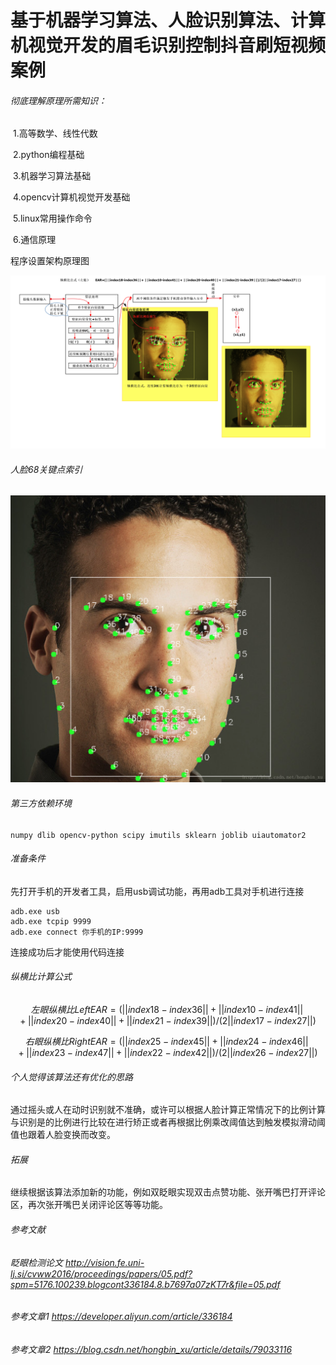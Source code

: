 # 基于机器学习算法、人脸识别算法、计算机视觉开发的眉毛识别控制抖音刷短视频案例

###### 彻底理解原理所需知识：

​	1.高等数学、线性代数

​	2.python编程基础

​	3.机器学习算法基础

​	4.opencv计算机视觉开发基础

​	5.linux常用操作命令

​	6.通信原理

程序设置架构原理图

![架构设置](./架构设置.png)

###### 人脸68关键点索引

![68关键点索引](./68关键点索引.png)

###### 第三方依赖环境

```shell
numpy dlib opencv-python scipy imutils sklearn joblib uiautomator2  
```

###### 准备条件

先打开手机的开发者工具，启用usb调试功能，再用adb工具对手机进行连接

```shell
adb.exe usb
adb.exe tcpip 9999
adb.exe connect 你手机的IP:9999
```

连接成功后才能使用代码连接

###### 纵横比计算公式

$$ {左眼纵横比}
LeftEAR=(||index18-index36||+ ||index10-index41||+ ||index20-index40||+ ||index21-index39||)/(2||index17-index27||)
$$

$$ {右眼纵横比}
RightEAR=(||index25-index45||+ ||index24-index46||+ ||index23-index47||+ ||index22-index42||)/(2||index26-index27||)
$$

###### 个人觉得该算法还有优化的思路

通过摇头或人在动时识别就不准确，或许可以根据人脸计算正常情况下的比例计算与识别是的比例进行比较在进行矫正或者再根据比例乘改阈值达到触发模拟滑动阈值也跟着人脸变换而改变。

###### 拓展

继续根据该算法添加新的功能，例如双眨眼实现双击点赞功能、张开嘴巴打开评论区，再次张开嘴巴关闭评论区等等功能。

###### 参考文献

###### 眨眼检测论文 http://vision.fe.uni-lj.si/cvww2016/proceedings/papers/05.pdf?spm=5176.100239.blogcont336184.8.b7697a07zKT7r&file=05.pdf
###### 参考文章1 https://developer.aliyun.com/article/336184
###### 参考文章2 https://blog.csdn.net/hongbin_xu/article/details/79033116

